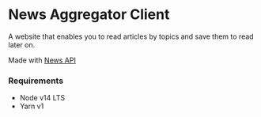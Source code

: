 # News Aggregator Client

A website that enables you to read articles by topics and save them to read later on.

Made with [News API](https://newsapi.org)

### Requirements

- Node v14 LTS
- Yarn v1
